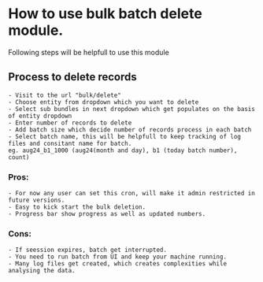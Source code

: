 # How to use bulk batch delete module.

Following steps will be helpfull to use this module

## Process to delete records
    - Visit to the url "bulk/delete"
    - Choose entity from dropdown which you want to delete
    - Select sub bundles in next dropdown which get populates on the basis of entity dropdown
    - Enter number of records to delete
    - Add batch size which decide number of records process in each batch
    - Select batch name, this will be helpfull to keep tracking of log 
    files and consitant name for batch.
    eg. aug24_b1_1000 (aug24(month and day), b1 (today batch number), count)

### Pros:
    - For now any user can set this cron, will make it admin restricted in future versions.
    - Easy to kick start the bulk deletion.
    - Progress bar show progress as well as updated numbers.

### Cons:
    - If seession expires, batch get interrupted.
    - You need to run batch from UI and keep your machine running.
    - Many log files get created, which creates complexities while
    analysing the data.

